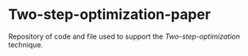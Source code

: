 # Two-step-optimization-paper

Repository of code and file used to support the *Two-step-optimization* technique.
